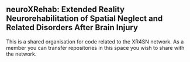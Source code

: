 ## neuroXRehab: Extended Reality Neurorehabilitation of Spatial Neglect and Related Disorders After Brain Injury

This is a shared organisation for code related to the XR4SN network. As a member you can transfer repositories in this space you wish to share with the network.

